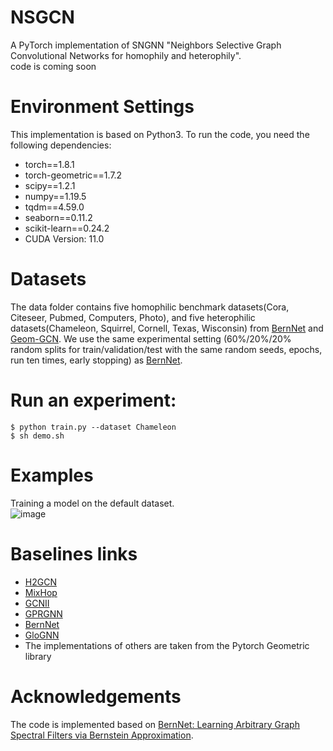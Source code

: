 # NSGCN
A PyTorch implementation of SNGNN "Neighbors Selective Graph Convolutional Networks for homophily and heterophily". <br>
code is coming soon
# Environment Settings
This implementation is based on Python3. To run the code, you need the following dependencies: <br>
* torch==1.8.1
* torch-geometric==1.7.2
* scipy==1.2.1
* numpy==1.19.5
* tqdm==4.59.0
* seaborn==0.11.2
* scikit-learn==0.24.2
* CUDA Version: 11.0
# Datasets
The data folder contains five homophilic benchmark datasets(Cora, Citeseer, Pubmed, Computers, Photo), and five heterophilic datasets(Chameleon, Squirrel, Cornell, Texas, Wisconsin) from [BernNet](https://github.com/ivam-he/BernNet) and [Geom-GCN](https://github.com/graphdml-uiuc-jlu/geom-gcn). We use the same experimental setting (60\%/20\%/20\% random splits for train/validation/test with the same random seeds, epochs, run ten times, early stopping) as [BernNet](https://github.com/ivam-he/BernNet).   
# Run an experiment:
    $ python train.py --dataset Chameleon
    $ sh demo.sh
# Examples
 Training a model on the default dataset.  
![image](https://github.com/GGA23/UGCN-SN/blob/main/example.gif)

# Baselines links
* [H2GCN](https://github.com/GitEventhandler/H2GCN-PyTorch)
* [MixHop](https://github.com/benedekrozemberczki/MixHop-and-N-GCN)
* [GCNII](https://github.com/chennnM/GCNII)
* [GPRGNN](https://github.com/jianhao2016/GPRGNN)
* [BernNet](https://github.com/ivam-he/BernNet)
* [GloGNN](https://github.com/RecklessRonan/GloGNN)
* The implementations of others are taken from the Pytorch Geometric library
# Acknowledgements
The code is implemented based on [BernNet: Learning Arbitrary Graph Spectral Filters
via Bernstein Approximation](https://github.com/ivam-he/BernNet).
